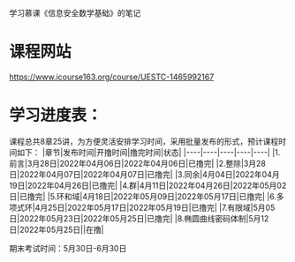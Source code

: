 学习慕课《信息安全数学基础》的笔记
# 课程网站

https://www.icourse163.org/course/UESTC-1465992167
# 学习进度表：
课程总共8章25讲，为方便灵活安排学习时间，采用批量发布的形式，预计课程时间如下：
|章节|发布时间|开撸时间|撸完时间|状态|
|----|----|----|----|----|
|1.前言|3月28日|2022年04月06日|2022年04月06日|已撸完|
|2.整除|3月28日|2022年04月07日|2022年04月07日|已撸完|
|3.同余|4月04日|2022年04月19日|2022年04月26日|已撸完|
|4.群|4月11日|2022年04月26日|2022年05月02日|已撸完|
|5.环和域|4月18日|2022年05月09日|2022年05月17日|已撸完|
|6.多项式环|4月25日|2022年05月17日|2022年05月19日|已撸完|
|7.有限域|5月05日|2022年05月23日|2022年05月25日|已撸完|
|8.椭圆曲线密码体制|5月12日|2022年05月25日||在撸|

期末考试时间：5月30日-6月30日
